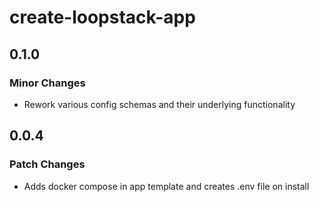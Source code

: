 # create-loopstack-app

## 0.1.0

### Minor Changes

- Rework various config schemas and their underlying functionality

## 0.0.4

### Patch Changes

- Adds docker compose in app template and creates .env file on install
